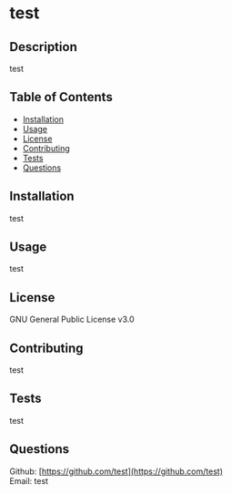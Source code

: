 
# test

## Description
test  
  
## Table of Contents
* [Installation](#installation)
* [Usage](#usage)
* [License](#license)
* [Contributing](#contributing)
* [Tests](#tests)
* [Questions](#questions)

## Installation
test

## Usage

test
## License

GNU General Public License v3.0
## Contributing

test  
## Tests

test  
  
## Questions

Github: [https://github.com/test](https://github.com/test)  
Email: test
